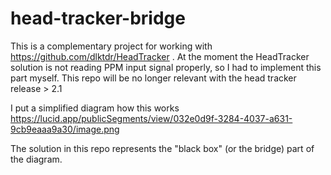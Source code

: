 # head-tracker-bridge
This is a complementary project for working with https://github.com/dlktdr/HeadTracker . At the moment the HeadTracker solution is not reading PPM input signal properly, so I had to implement this part myself. This repo will be no longer relevant with the head tracker release > 2.1

I put a simplified diagram how this works https://lucid.app/publicSegments/view/032e0d9f-3284-4037-a631-9cb9eaaa9a30/image.png 

The solution in this repo represents the "black box" (or the bridge) part of the diagram.
